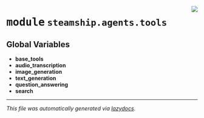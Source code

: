 <!-- markdownlint-disable -->

<a href="https://github.com/steamship-core/python-client/tree/main/src/steamship/agents/tools/__init__.py#L0"><img align="right" style="float:right;" src="https://img.shields.io/badge/-source-cccccc?style=flat-square"></a>

# <kbd>module</kbd> `steamship.agents.tools`




**Global Variables**
---------------
- **base_tools**
- **audio_transcription**
- **image_generation**
- **text_generation**
- **question_answering**
- **search**




---

_This file was automatically generated via [lazydocs](https://github.com/ml-tooling/lazydocs)._
